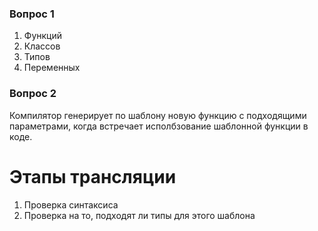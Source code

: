 ### Вопрос 1
1. Функций 
2. Классов
3. Типов
4. Переменных

### Вопрос 2
Компилятор генерирует по шаблону новую функцию с подходящими параметрами, когда встречает исполбзование шаблонной функции в коде.
# Этапы трансляции
1. Проверка синтаксиса
2. Проверка на то, подходят ли типы для этого шаблона

